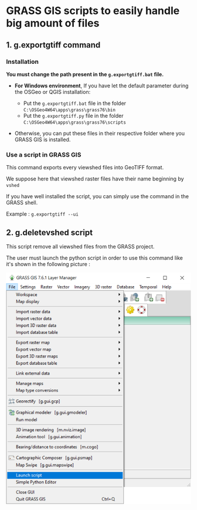 # GRASS GIS scripts to easily handle big amount of files


## 1. g.exportgtiff command
### Installation
**You must change the path present in the `g.exportgtiff.bat` file.** <br>

- **For Windows environment**, If you have let the default parameter during the OSGeo or QGIS installation:

    - Put the `g.exportgtiff.bat` file in the folder `C:\OSGeo4W64\apps\grass\grass76\bin`
    - Put the `g.exportgtiff.py` file in the folder `C:\OSGeo4W64\apps\grass\grass76\scripts`
- Otherwise, you can put these files in their respective folder where you GRASS GIS is installed.


### Use a script in GRASS GIS

This command exports every viewshed files into GeoTIFF format.

We suppose here that viewshed raster files have their name beginning by `vshed`

If you have well installed the script, you can simply use the command in the GRASS shell.

Example :
`g.exportgtiff --ui`
## 2. g.deletevshed script

This script remove all viewshed files from the GRASS project.

The user must launch the python script in order to use this command like it's shown in the following picture :

![launch script](../images/GRASS_script.PNG)
